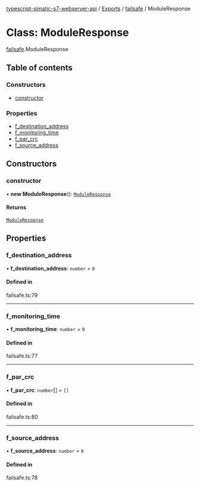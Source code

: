 [typescript-simatic-s7-webserver-api](../README.md) / [Exports](../modules.md) / [failsafe](../modules/failsafe.md) / ModuleResponse

# Class: ModuleResponse

[failsafe](../modules/failsafe.md).ModuleResponse

## Table of contents

### Constructors

- [constructor](failsafe.ModuleResponse.md#constructor)

### Properties

- [f\_destination\_address](failsafe.ModuleResponse.md#f_destination_address)
- [f\_monitoring\_time](failsafe.ModuleResponse.md#f_monitoring_time)
- [f\_par\_crc](failsafe.ModuleResponse.md#f_par_crc)
- [f\_source\_address](failsafe.ModuleResponse.md#f_source_address)

## Constructors

### constructor

• **new ModuleResponse**(): [`ModuleResponse`](failsafe.ModuleResponse.md)

#### Returns

[`ModuleResponse`](failsafe.ModuleResponse.md)

## Properties

### f\_destination\_address

• **f\_destination\_address**: `number` = `0`

#### Defined in

failsafe.ts:79

___

### f\_monitoring\_time

• **f\_monitoring\_time**: `number` = `0`

#### Defined in

failsafe.ts:77

___

### f\_par\_crc

• **f\_par\_crc**: `number`[] = `[]`

#### Defined in

failsafe.ts:80

___

### f\_source\_address

• **f\_source\_address**: `number` = `0`

#### Defined in

failsafe.ts:78
